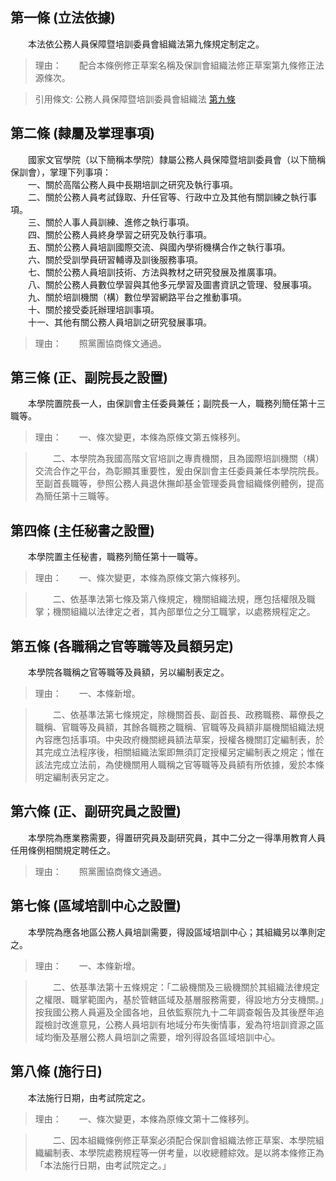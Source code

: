 第一條 (立法依據)
-----------------
　　本法依公務人員保障暨培訓委員會組織法第九條規定制定之。  
> 理由：　　配合本條例修正草案名稱及保訓會組織法修正草案第九條修正法源條次。

> 引用條文: 公務人員保障暨培訓委員會組織法 [第九條](../../人事其他/組織編制/公務人員保障暨培訓委員會組織法.md#第九條-國家文官學院之設置)



第二條 (隸屬及掌理事項)
-----------------------
　　國家文官學院（以下簡稱本學院）隸屬公務人員保障暨培訓委員會（以下簡稱保訓會），掌理下列事項：  
　　一、關於高階公務人員中長期培訓之研究及執行事項。  
　　二、關於公務人員考試錄取、升任官等、行政中立及其他有關訓練之執行事項。  
　　三、關於人事人員訓練、進修之執行事項。  
　　四、關於公務人員終身學習之研究及執行事項。  
　　五、關於公務人員培訓國際交流、與國內學術機構合作之執行事項。  
　　六、關於受訓學員研習輔導及訓後服務事項。  
　　七、關於公務人員培訓技術、方法與教材之研究發展及推廣事項。  
　　八、關於公務人員數位學習與其他多元學習及圖書資訊之管理、發展事項。  
　　九、關於培訓機關（構）數位學習網路平台之推動事項。  
　　十、關於接受委託辦理培訓事項。  
　　十一、其他有關公務人員培訓之研究發展事項。  
> 理由：　　照黨團協商條文通過。



第三條 (正、副院長之設置)
-------------------------
　　本學院置院長一人，由保訓會主任委員兼任；副院長一人，職務列簡任第十三職等。  
> 理由：　　一、條次變更，本條為原條文第五條移列。

> 　　二、本學院為我國高階文官培訓之專責機關，且為國際培訓機關（構）交流合作之平台，為彰顯其重要性，爰由保訓會主任委員兼任本學院院長。至副首長職等，參照公務人員退休撫卹基金管理委員會組織條例體例，提高為簡任第十三職等。



第四條 (主任秘書之設置)
-----------------------
　　本學院置主任秘書，職務列簡任第十一職等。  
> 理由：　　一、條次變更，本條為原條文第六條移列。

> 　　二、依基準法第七條及第八條規定，機關組織法規，應包括權限及職掌；機關組織以法律定之者，其內部單位之分工職掌，以處務規程定之。



第五條 (各職稱之官等職等及員額另定)
-----------------------------------
　　本學院各職稱之官等職等及員額，另以編制表定之。  
> 理由：　　一、本條新增。

> 　　二、依基準法第七條規定，除機關首長、副首長、政務職務、幕僚長之職稱、官職等及員額，其餘各職務之職稱、官職等及員額非屬機關組織法規內容應包括事項。中央政府機關總員額法草案，授權各機關訂定編制表，於其完成立法程序後，相關組織法案即無須訂定授權另定編制表之規定；惟在該法完成立法前，為使機關用人職稱之官等職等及員額有所依據，爰於本條明定編制表另定之。



第六條 (正、副研究員之設置)
---------------------------
　　本學院為應業務需要，得置研究員及副研究員，其中二分之一得準用教育人員任用條例相關規定聘任之。  
> 理由：　　照黨團協商條文通過。



第七條 (區域培訓中心之設置)
---------------------------
　　本學院為應各地區公務人員培訓需要，得設區域培訓中心；其組織另以準則定之。  
> 理由：　　一、本條新增。

> 　　二、依基準法第十五條規定：「二級機關及三級機關於其組織法律規定之權限、職掌範圍內，基於管轄區域及基層服務需要，得設地方分支機關。」按我國公務人員遍及全國各地，且依監察院九十二年調查報告及其後歷年追蹤檢討改進意見，公務人員培訓有地域分布失衡情事，爰為符培訓資源之區域均衡及基層公務人員培訓之需要，增列得設各區域培訓中心。



第八條 (施行日)
---------------
　　本法施行日期，由考試院定之。  
> 理由：　　一、條次變更，本條為原條文第十二條移列。

> 　　二、因本組織條例修正草案必須配合保訓會組織法修正草案、本學院組織編制表、本學院處務規程等一併考量，以收總體綜效。是以將本條修正為「本法施行日期，由考試院定之。」